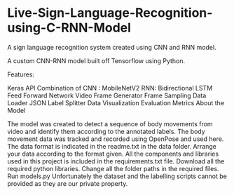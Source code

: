 # Live-Sign-Language-Recognition-using-C-RNN-Model
A sign language recognition system created using CNN and RNN model.


A custom CNN-RNN model built off Tensorflow using Python.

Features:

Keras API
Combination of CNN : MobileNetV2
RNN: Bidirectional LSTM
Feed Forward Network
Video Frame Generator
Frame Sampling
Data Loader
JSON Label Splitter
Data Visualization
Evaluation Metrics
About the Model

The model was created to detect a sequence of body movements from video and identify them according to the annotated labels.
The body movement data was tracked and recorded using OpenPose and used here. The data format is indicated in the readme.txt in the data folder.
Arrange your data according to the format given.
All the components and libraries used in this project is included in the requirements.txt file.
Download all the required python libraries.
Change all the folder paths in the required files.
Run models.py
Unfortunately the dataset and the labelling scripts cannot be provided as they are our private property.
